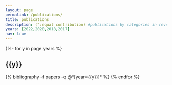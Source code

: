 ```yaml
---
layout: page
permalink: /publications/
title: publications
description: (^:equal contribution) #publications by categories in reversed chronological order. generated by jekyll-scholar.
years: [2022,2020,2018,2017]
nav: true
---
```

<!-- _pages/publications.md -->
<div class="publications">

{%- for y in page.years %}
  <h2 class="year">{{y}}</h2>
  {% bibliography -f papers -q @*[year={{y}}]* %}
{% endfor %}

</div>
